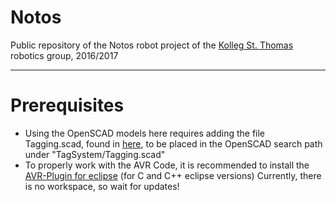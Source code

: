 # Notos
Public repository of the Notos robot project of the [Kolleg St. Thomas][kst] robotics group, 2016/2017

[kst]:http://www.kolleg-st-thomas.de

----------

# Prerequisites 
- Using the OpenSCAD models here requires adding the file Tagging.scad, found in [here](http://www.github.com/Xasin/TRRIAN), to be placed in the OpenSCAD search path under "TagSystem/Tagging.scad"
- To properly work with the AVR Code, it is recommended to install the [AVR-Plugin for eclipse][avrplug] (for C and C++ eclipse versions)
  Currently, there is no workspace, so wait for updates!


[avrplug]:http://avr-eclipse.sourceforge.net/wiki/index.php/The_AVR_Eclipse_Plugin
